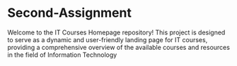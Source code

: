 # Second-Assignment
Welcome to the IT Courses Homepage repository! This project is designed to serve as a dynamic and user-friendly landing page for IT courses, providing a comprehensive overview of the available courses and resources in the field of Information Technology
